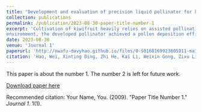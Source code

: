 ```yaml
---
title: "Development and evaluation of precision liquid pollinator for kiwifruit."
collection: publications
permalink: /publication/2023-08-30-paper-title-number-1
excerpt: 'Cultivation of kiwifruit heavily relies on assisted pollination, and sufficient pollination can enhance fruit quality. A precision liquid pollinator for kiwifruit robotic pollination was developed as part of the research, and it was optimized with the aim of improving pollination quality while saving pollen usage. The pollinator employs a grating ruler to measure the stroke of a pneumatic hydraulic cylinder to achieve precise control of pollen suspension dosage, and uses an internal mixing air-assisted nozzles to spray pollen suspension for pollination. Through experiments of optimizing pollen suspension volume control, constructing of pollination distance prediction model, and measuring droplet size distribution, a working range of air pressure and liquid pressure was established. Eight sets of air–liquid pressure parameters were selected to evaluate the planar pollen deposition of the pollination device, and the optimal parameters were applied to pollinate kiwifruit flowers. The results indicated that reducing droplet size enhanced the overall pollen deposition rate.. In a windless laboratory 
environment, the developed pollinator achieved a pollen deposition efficiency of 21.15% under an air pressure of 0.15 MPa and liquid pressure of 0.25 MPa. This precision liquid pollination device is advantageous for precise control under high pressure and low flow conditions, suitable for the end effector of autonomous pollination robots. The optimization and evaluation methods established within this study provide reference for the development of precision pollination devices.'
date: 2023-08-30
venue: 'Journal 1'
paperurl: 'http://nwafu-davyhao.github.io/files/0-S0168169923005811-main.pdf'
citation: 'Hao, Wei, Xinting Ding, Zhi He, Kai Li, Weixin Gong, Zixu Li, Zhen Yang, and Congjie Cui. "Development and evaluation of precision liquid pollinator for kiwifruit." Computers and Electronics in Agriculture 213 (2023): 108193. (Q1 Top)'
---
```

This paper is about the number 1. The number 2 is left for future work.

[Download paper here](http://nwafu-davyhao.github.io/files/1-s2.0-S0168169923005811-main.pdf)

Recommended citation: Your Name, You. (2009). "Paper Title Number 1." <i>Journal 1</i>. 1(1).
